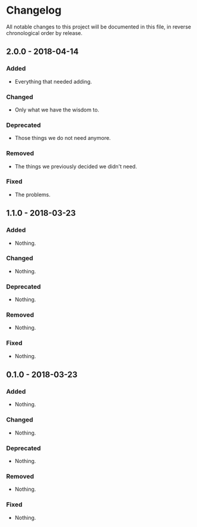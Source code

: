 # Changelog

All notable changes to this project will be documented in this file, in reverse chronological order by release.

## 2.0.0 - 2018-04-14

### Added

- Everything that needed adding.

### Changed

- Only what we have the wisdom to.

### Deprecated

- Those things we do not need anymore.

### Removed

- The things we previously decided we didn't need.

### Fixed

- The problems.

## 1.1.0 - 2018-03-23

### Added

- Nothing.

### Changed

- Nothing.

### Deprecated

- Nothing.

### Removed

- Nothing.

### Fixed

- Nothing.

## 0.1.0 - 2018-03-23

### Added

- Nothing.

### Changed

- Nothing.

### Deprecated

- Nothing.

### Removed

- Nothing.

### Fixed

- Nothing.
